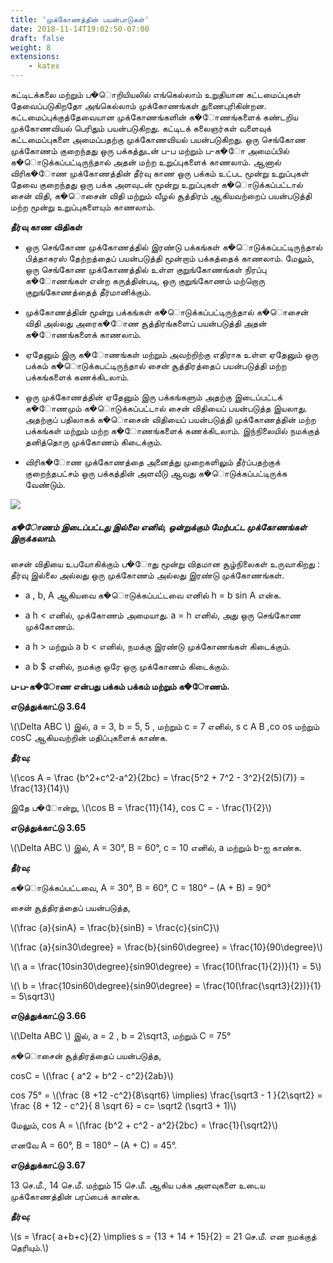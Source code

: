 ```yaml
---
title: 'முக்கோணத்தின் பயன்பாடுகள்'
date: 2018-11-14T19:02:50-07:00
draft: false
weight: 8
extensions:
    - katex
---
```


கட்டிடக்கலை மற்றும் ப�ொறியியலில் எங்கெல்லாம் உறுதியான கட்டமைப்புகள் தேவைப்படுகிறதோ
அங்கெல்லாம் முக்கோணங்கள் துணைபுரிகின்றன. கட்டமைப்புக்குத்தேவையான முக்கோணங்களின்
க�ோணங்களைக் கண்டறிய முக்கோணவியல் பெரிதும் பயன்படுகிறது. கட்டிடக் கலைஞர்கள்
வளைவுக் கட்டமைப்புகளை அமைப்பதற்கு முக்கோணவியல் பயன்படுகிறது. ஒரு செங்கோண
முக்கோணம் குறைந்தது ஒரு பக்கத்துடன் ப-ப மற்றும் ப-க�ோ அமைப்பில் க�ொடுக்கப்பட்டிருந்தால்
அதன் மற்ற உறுப்புகளைக் காணலாம். ஆனால் விரிக�ோண முக்கோணத்தின் தீர்வு காண ஒரு
பக்கம் உட்பட மூன்று உறுப்புகள் தேவை குறைந்தது ஒரு பக்க அளவுடன் மூன்று உறுப்புகள்
க�ொடுக்கப்பட்டால் சைன் விதி, க�ொசைன் விதி மற்றும் வீழல் சூத்திரம் ஆகியவற்றைப் பயன்படுத்தி
மற்ற மூன்று உறுப்புகளையும் காணலாம்.

**தீர்வு காண விதிகள்**


* ஒரு செங்கோண முக்கோணத்தில் இரண்டு பக்கங்கள் க�ொடுக்கப்பட்டிருந்தால்
பித்தாகரஸ் தேற்றத்தைப் பயன்படுத்தி மூன்றாம் பக்கத்தைக் காணலாம். மேலும், ஒரு
செங்கோண முக்கோணத்தில் உள்ள குறுங்கோணங்கள் நிரப்பு க�ோணங்கள் என்ற
கருத்தின்படி, ஒரு குறுங்கோணம் மற்றொரு குறுங்கோணத்தைத் தீர்மானிக்கும்.


* முக்கோணத்தின் மூன்று பக்கங்கள் க�ொடுக்கப்பட்டிருந்தால் க�ொசைன் விதி அல்லது
அரைக�ோண சூத்திரங்களைப் பயன்படுத்தி அதன் க�ோணங்களைக் காணலாம்.

* ஏதேனும் இரு க�ோணங்கள் மற்றும் அவற்றிற்கு எதிராக உள்ள ஏதேனும் ஒரு பக்கம்
க�ொடுக்கபட்டிருந்தால் சைன் சூத்திரத்தைப் பயன்படுத்தி மற்ற பக்கங்களைக்
கணக்கிடலாம்.


* ஒரு முக்கோணத்தின் ஏதேனும் இரு பக்கங்களும் அதற்கு இடைப்பட்டக் க�ோணமும்
க�ொடுக்கப்பட்டால் சைன் விதியைப் பயன்படுத்த இயலாது. அதற்குப் பதிலாகக்
க�ொசைன் விதியைப் பயன்படுத்தி முக்கோணத்தின் மற்ற பக்கங்கள் மற்றும் மற்ற
க�ோணங்களைக் கணக்கிடலாம். இந்நிலையில் நமக்குத் தனித்தொரு முக்கோணம்
கிடைக்கும்.

* விரிக�ோண முக்கோணத்தை அனைத்து முறைகளிலும் தீர்ப்பதற்குக் குறைந்தபட்சம்
ஒரு பக்கத்தின் அளவீடு ஆவது க�ொடுக்கப்பட்டிருக்க வேண்டும்.


![](/books/maths/part-1/trigonometry/trig26.png)


#####  க�ோணம் இடைப்பட்டது இல்லை எனில், ஒன்றுக்கும் மேற்பட்ட முக்கோணங்கள் இருக்கலாம்.


சைன் விதியை உபயோகிக்கும் ப�ோது மூன்று விதமான சூழ்நிலைகள் உருவாகிறது : தீர்வு இல்லை
அல்லது ஒரு முக்கோணம் அல்லது இரண்டு முக்கோணங்கள்.


* a , b,  A ஆகியவை க�ொடுக்கப்பட்டவை எனில் h = b sin A என்க.

* a h < எனில், முக்கோணம் அமையாது. a = h எனில், அது ஒரு செங்கோண முக்கோணம்.

* a h > மற்றும் a b < எனில், நமக்கு இரண்டு முக்கோணங்கள் கிடைக்கும்.

* a b $ எனில், நமக்கு ஒரே ஒரு முக்கோணம் கிடைக்கும்.

**ப-ப-க�ோண என்பது பக்கம் பக்கம் மற்றும் க�ோணம்.**



**எடுத்துக்காட்டு 3.64**

\\(\Delta ABC \\) இல்,  a = 3, b = 5,  5 , மற்றும் c = 7 எனில், s c A B ,co os மற்றும் cosC ஆகியவற்றின் மதிப்புகளைக் காண்க.


**தீர்வு:**

 
 \\(\cos A = \frac {b^2+c^2-a^2}{2bc}  = \frac{5^2 + 7^2 - 3^2}{2(5)(7)} =  \frac{13}{14}\\)

 இதே ப�ோன்று, \\(\cos B = \frac{11}{14}, cos C = - \frac{1}{2}\\)




**எடுத்துக்காட்டு 3.65**

\\(\Delta ABC \\) இல்,  A = 30°, B = 60°, c = 10 எனில், a மற்றும் b-ஐ காண்க.

**தீர்வு:**

க�ொடுக்கப்பட்டவை, A = 30°, B = 60°, C = 180° – (A + B) = 90°

சைன் சூத்திரத்தைப் பயன்படுத்த,

\\(\frac {a}{sinA} = \frac{b}{sinB} = \frac{c}{sinC}\\)

\\(\frac {a}{sin30\degree} = \frac{b}{sin60\degree} =  \frac{10}{90\degree}\\)

\\(\  a = \frac{10sin30\degree}{sin90\degree}  = \frac{10(\frac{1}{2})}{1} = 5\\)

\\(\  b = \frac{10sin60\degree}{sin90\degree}  = \frac{10(\frac{\sqrt3}{2})}{1} = 5\sqrt3\\)





**எடுத்துக்காட்டு 3.66**


\\(\Delta ABC \\) இல்,  a = 2 , b = 2\sqrt3,   மற்றும் C = 75°


க�ொசைன் சூத்திரத்தைப் பயன்படுத்த,

cosC =  \\(\frac { a^2 + b^2 - c^2}{2ab}\\)

cos 75°  = \\(\frac {8 +12 -c^2}{8\sqrt6} \implies) \frac{\sqrt3 - 1 }{2\sqrt2}  = \frac {8 + 12 - c^2}{ 8 \sqrt 6} = c= \sqrt2 (\sqrt3 + 1)\\)

மேலும், cos A = \\(\frac {b^2 + c^2 - a^2}{2bc} = \frac{1}{\sqrt2}\\)

எனவே A = 60°, B = 180° – (A + C) = 45°.



**எடுத்துக்காட்டு 3.67**

13 செ.மீ., 14 செ.மீ. மற்றும் 15 செ.மீ. ஆகிய பக்க அளவுகளை உடைய
முக்கோணத்தின் பரப்பைக் காண்க.


**தீர்வு:**

\\(s = \frac{ a+b+c}{2} \implies s = {13 + 14 + 15}{2} = 21  செ.மீ. என நமக்குத் தெரியும்.\\)
